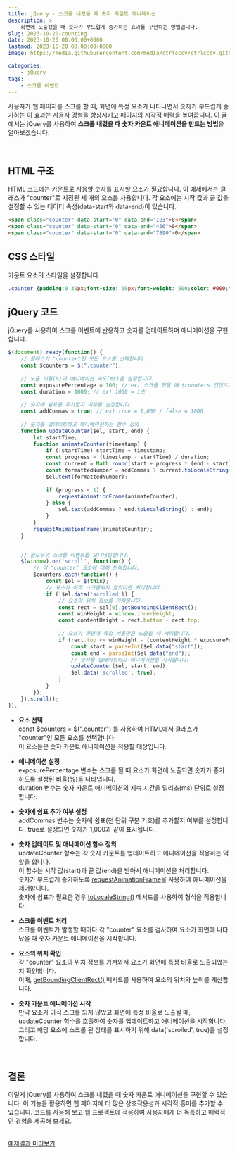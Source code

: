 ```yaml
---
title: jQuery - 스크롤 내렸을 때 숫자 카운트 애니메이션
description: >  
    화면에 노출됐을 때 숫자가 부드럽게 증가하는 효과를 구현하는 방법입니다.
slug: 2023-10-20-counting
date: 2023-10-20 00:00:00+0000
lastmod: 2023-10-20 00:00:00+0000
image: https://media.githubusercontent.com/media/ctrlcccv/ctrlcccv.github.io/master/assets/img/post/2023-10-20-counting.webp

categories:
    - jQuery
tags:
    - 스크롤 이벤트
---
```

사용자가 웹 페이지를 스크롤 할 때, 화면에 특정 요소가 나타나면서 숫자가 부드럽게 증가하는 이 효과는 사용자 경험을 향상시키고 페이지의 시각적 매력을 높여줍니다. 이 글에서는 jQuery를 사용하여 **스크롤 내렸을 때 숫자 카운트 애니메이션을 만드는 방법**을 알아보겠습니다.  

<script async src="https://pagead2.googlesyndication.com/pagead/js/adsbygoogle.js?client=ca-pub-8535540836842352" crossorigin="anonymous"></script>
<ins class="adsbygoogle"
     style="display:block; text-align:center;"
     data-ad-layout="in-article"
     data-ad-format="fluid"
     data-ad-client="ca-pub-8535540836842352"
     data-ad-slot="2974559225"></ins>
<script>
     (adsbygoogle = window.adsbygoogle || []).push({});
</script>

<br>

## HTML 구조
HTML 코드에는 카운트로 사용할 숫자를 표시할 요소가 필요합니다. 이 예제에서는 클래스가 "counter"로 지정된 세 개의 요소를 사용합니다. 각 요소에는 시작 값과 끝 값을 설정할 수 있는 데이터 속성(data-start와 data-end)이 있습니다.

```html
<span class="counter" data-start="0" data-end="123">0</span>
<span class="counter" data-start="0" data-end="456">0</span>
<span class="counter" data-start="0" data-end="7890">0</span>
```

## CSS 스타일
카운트 요소의 스타일을 설정합니다. 
```css
.counter {padding:0 30px;font-size: 60px;font-weight: 500;color: #000;text-align: center;}
```

## jQuery 코드
jQuery를 사용하여 스크롤 이벤트에 반응하고 숫자를 업데이트하며 애니메이션을 구현합니다.

<script async src="https://pagead2.googlesyndication.com/pagead/js/adsbygoogle.js?client=ca-pub-8535540836842352" crossorigin="anonymous"></script>
<ins class="adsbygoogle"
     style="display:block; text-align:center;"
     data-ad-layout="in-article"
     data-ad-format="fluid"
     data-ad-client="ca-pub-8535540836842352"
     data-ad-slot="2974559225"></ins>
<script>
     (adsbygoogle = window.adsbygoogle || []).push({});
</script>

```js
$(document).ready(function() {
    // 클래스가 "counter"인 모든 요소를 선택합니다.
    const $counters = $(".counter");
    
    // 노출 비율(%)과 애니메이션 속도(ms)을 설정합니다.
    const exposurePercentage = 100; // ex) 스크롤 했을 때 $counters 컨텐츠가 화면에 100% 노출되면 숫자가 올라갑니다.
    const duration = 1000; // ex) 1000 = 1초
    
    // 숫자에 쉼표를 추가할지 여부를 설정합니다.
    const addCommas = true; // ex) true = 1,000 / false = 1000
    
    // 숫자를 업데이트하고 애니메이션하는 함수 정의
    function updateCounter($el, start, end) {
        let startTime;
        function animateCounter(timestamp) {
            if (!startTime) startTime = timestamp;
            const progress = (timestamp - startTime) / duration;
            const current = Math.round(start + progress * (end - start));
            const formattedNumber = addCommas ? current.toLocaleString() : current;
            $el.text(formattedNumber);
            
            if (progress < 1) {
                requestAnimationFrame(animateCounter);
            } else {
                $el.text(addCommas ? end.toLocaleString() : end);
            }
        }
        requestAnimationFrame(animateCounter);
    }

    
    // 윈도우의 스크롤 이벤트를 모니터링합니다.
    $(window).on('scroll', function() {
        // 각 "counter" 요소에 대해 반복합니다.
        $counters.each(function() {
            const $el = $(this);
            // 요소가 아직 스크롤되지 않았다면 처리합니다.
            if (!$el.data('scrolled')) {
                // 요소의 위치 정보를 가져옵니다.
                const rect = $el[0].getBoundingClientRect();
                const winHeight = window.innerHeight;
                const contentHeight = rect.bottom - rect.top;
                
                // 요소가 화면에 특정 비율만큼 노출될 때 처리합니다.
                if (rect.top <= winHeight - (contentHeight * exposurePercentage / 100) && rect.bottom >= (contentHeight * exposurePercentage / 100)) {
                    const start = parseInt($el.data("start"));
                    const end = parseInt($el.data("end"));
                    // 숫자를 업데이트하고 애니메이션을 시작합니다.
                    updateCounter($el, start, end);
                    $el.data('scrolled', true);
                }
            }
        });
    }).scroll();
});
```

* **요소 선택**  
const $counters = $(".counter") 를 사용하여 HTML에서 클래스가 "counter"인 모든 요소를 선택합니다.   
이 요소들은 숫자 카운트 애니메이션을 적용할 대상입니다.  

* **애니메이션 설정**   
exposurePercentage 변수는 스크롤 될 때 요소가 화면에 노출되면 숫자가 증가하도록 설정된 비율(%)을 나타냅니다.   
duration 변수는 숫자 카운트 애니메이션의 지속 시간을 밀리초(ms) 단위로 설정합니다.  

* **숫자에 쉼표 추가 여부 설정**    
addCommas 변수는 숫자에 쉼표(천 단위 구분 기호)를 추가할지 여부를 설정합니다. true로 설정되면 숫자가 1,000과 같이 표시됩니다.  

* **숫자 업데이트 및 애니메이션 함수 정의**  
updateCounter 함수는 각 숫자 카운트를 업데이트하고 애니메이션을 적용하는 역할을 합니다.   
이 함수는 시작 값(start)과 끝 값(end)을 받아서 애니메이션을 처리합니다.   
숫자가 부드럽게 증가하도록 [requestAnimationFrame](https://developer.mozilla.org/ko/docs/Web/API/window/requestAnimationFrame)을 사용하여 애니메이션을 제어합니다.  
숫자에 쉼표가 필요한 경우 [toLocaleString()](https://developer.mozilla.org/en-US/docs/Web/JavaScript/Reference/Global_Objects/Number/toLocaleString) 메서드를 사용하여 형식을 적용합니다.

* **스크롤 이벤트 처리**    
스크롤 이벤트가 발생할 때마다 각 "counter" 요소를 검사하여 요소가 화면에 나타났을 때 숫자 카운트 애니메이션을 시작합니다.  

* **요소의 위치 확인**  
각 "counter" 요소의 위치 정보를 가져와서 요소가 화면에 특정 비율로 노출되었는지 확인합니다.   
이때, [getBoundingClientRect()](https://developer.mozilla.org/ko/docs/Web/API/Element/getBoundingClientRect) 메서드를 사용하여 요소의 위치와 높이를 계산합니다.  

* **숫자 카운트 애니메이션 시작**  
만약 요소가 아직 스크롤 되지 않았고 화면에 특정 비율로 노출될 때, updateCounter 함수를 호출하여 숫자를 업데이트하고 애니메이션을 시작합니다.
그리고 해당 요소에 스크롤 된 상태를 표시하기 위해 data('scrolled', true)를 설정합니다.  
<br>

## 결론
이렇게 jQuery를 사용하여 스크롤 내렸을 때 숫자 카운트 애니메이션을 구현할 수 있습니다. 이 기능을 활용하면 웹 페이지에 더 많은 상호작용성과 시각적 흥미를 추가할 수 있습니다. 코드를 사용해 보고 웹 프로젝트에 적용하여 사용자에게 더 독특하고 매력적인 경험을 제공해 보세요.  
<br>

<div class="btn_wrap">
    <a target="_blank" href="https://ctrlcccv.github.io/ctrlcccv-demo/2023-10-20-counting/">예제결과 미리보기</a>
</div>
